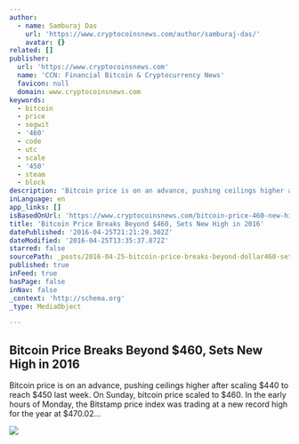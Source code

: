 ```yaml
---
author:
  - name: Samburaj Das
    url: 'https://www.cryptocoinsnews.com/author/samburaj-das/'
    avatar: {}
related: []
publisher:
  url: 'https://www.cryptocoinsnews.com'
  name: 'CCN: Financial Bitcoin & Cryptocurrency News'
  favicon: null
  domain: www.cryptocoinsnews.com
keywords:
  - bitcoin
  - price
  - segwit
  - '460'
  - code
  - utc
  - scale
  - '450'
  - steam
  - block
description: 'Bitcoin price is on an advance, pushing ceilings higher after scaling $440 to reach $450 last week. On Sunday, bitcoin price scaled to $460. In the early hours of Monday, the Bitstamp price index was trading at a new record high for the year at $470.02...'
inLanguage: en
app_links: []
isBasedOnUrl: 'https://www.cryptocoinsnews.com/bitcoin-price-460-new-high-2016/'
title: 'Bitcoin Price Breaks Beyond $460, Sets New High in 2016'
datePublished: '2016-04-25T21:21:29.302Z'
dateModified: '2016-04-25T13:35:37.872Z'
starred: false
sourcePath: _posts/2016-04-25-bitcoin-price-breaks-beyond-dollar460-sets-new-high-in-2016.md
published: true
inFeed: true
hasPage: false
inNav: false
_context: 'http://schema.org'
_type: MediaObject

---
```

<article style=""><h1>Bitcoin Price Breaks Beyond $460, Sets New High in 2016</h1><p>Bitcoin price is on an advance, pushing ceilings higher after scaling $440 to reach $450 last week. On Sunday, bitcoin price scaled to $460. In the early hours of Monday, the Bitstamp price index was trading at a new record high for the year at $470.02...</p><img src="https://www.cryptocoinsnews.com/wp-content/uploads/2016/04/BPI-Bitstamp-042516-458.74.jpg" /></article>